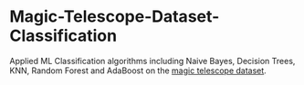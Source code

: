 # Magic-Telescope-Dataset-Classification
Applied ML Classification algorithms including Naive Bayes, Decision Trees, KNN, Random Forest and AdaBoost on the [magic telescope dataset](https://archive.ics.uci.edu/ml/datasets/MAGIC+Gamma+Telescope).
